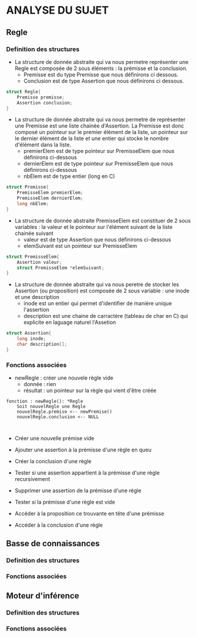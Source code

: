# ANALYSE DU SUJET

## Regle
### Definition des structures
* La structure de donnée abstraite qui va nous permetre représenter une Regle est composée de 2 sous éléments : la prémisse et la conclusion. 
    * Premisse est du type Premisse que nous définirons ci dessous.
    * Conclusion est de type Assertion que nous définirons ci dessous.

```c
struct Regle{
    Premisse premisse;
    Assertion conclusion;
}
```

* La structure de donnée abstraite qui va nous permetre de représenter une Premisse est une liste chainée d'Assertion. La Premisse est donc composé un pointeur sur le premier élément de la liste, un pointeur sur le dernier élément de la liste et une entier qui stocke le nombre d'élément dans la liste.
    * premierElem est de type pointeur sur PremisseElem que nous définirons ci-dessous
    * dernierElem est de type pointeur sur PremisseElem que nous définirons ci-dessous
    * nbElem est de type entier (long en C)

```c
struct Premisse{
    PremisseElem premierElem;
    PremisseElem dernierElem;
    long nbElem;
}
```

* La structure de donnée abstraite PremisseElem est constituer de 2 sous variables : la valeur et le pointeur sur l'élément suivant de la liste chainée suivant
    * valeur est de type Assertion que nous définirons ci-dessous
    * elemSuivant est un pointeur sur PremisseElem

```c
struct PremisseElem{
    Assertion valeur;
    struct PremisseElem *elemSuivant;
}
```

* La structure de donnée abstraite qui va nous peretre de stocker les Assertion (ou proposition) est composée de 2 sous variable : une inode et une description
    * inode est un entier qui permet d'identifier de manière unique l'assertion
    * description est une chaine de carractère (tableau de char en C) qui explicite en laguage naturel l'Assetion

```c
struct Assertion{
    long inode;
    char description[];
}
```


### Fonctions associées

* newRegle : créer une nouvele règle vide
    * donnée : rien
    * résultat : un pointeur sur la règle qui vient d'être créée

```algo
fonction : newRegle(): *Regle
    Soit nouvelRegle une Regle
    nouvelRegle.premise <-- newPremise()
    nouvelRegle.conclusion <-- NULL



```


* Créer une nouvelle prémise vide

* Ajouter une assertion à la prémisse d'une règle en queu

* Créer la conclusion d'une règle

* Tester si une assertion appartient à la prémisse d'une règle recursivement

* Supprimer une assertion de la prémisse d'une règle

* Tester si la prémisse d'une règle est vide

* Accéder à la proposition ce trouvante en tête d'une prémisse

* Accéder à la conclusion d'une règle

## Basse de connaissances
### Definition des structures

### Fonctions associées

## Moteur d'inférence
### Definition des structures

### Fonctions associées